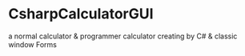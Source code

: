 # CsharpCalculatorGUI
a normal calculator &amp; programmer calculator creating by C# &amp; classic window Forms
